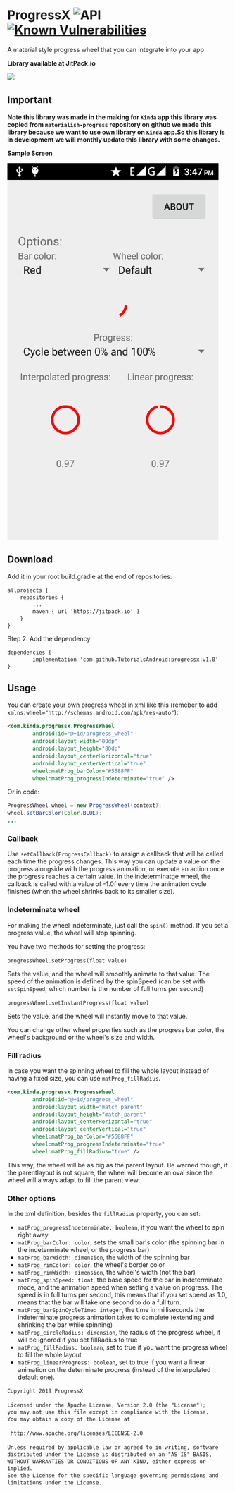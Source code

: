 # ProgressX ![API](https://img.shields.io/badge/API-15%2B-brightgreen.svg?style=flat) [![Known Vulnerabilities](https://snyk.io/test/github/TutorialsAndroid/progressx/badge.svg?targetFile=library%2Fbuild.gradle)](https://snyk.io/test/github/TutorialsAndroid/progressx?targetFile=library%2Fbuild.gradle)

A material style progress wheel that you can integrate into your app

**Library available at JitPack.io**

[![](https://jitpack.io/v/TutorialsAndroid/progressx.svg)](https://jitpack.io/#TutorialsAndroid/progressx)

## Important

**Note this library was made in the making for `Kinda` app this library was copied from `materialish-progress` repository on github we made this library because we want to use own library on `Kinda` app.So this library is in development we will monthly
update this library with some changes.**

**Sample Screen**

![](https://github.com/TutorialsAndroid/progressx/blob/master/art/device-2019-03-23-154713.png)

## Download

Add it in your root build.gradle at the end of repositories:

	allprojects {
		repositories {
			...
			maven { url 'https://jitpack.io' }
		}
	}

Step 2. Add the dependency

	dependencies {
	        implementation 'com.github.TutorialsAndroid:progressx:v1.0'
	}

## Usage

You can create your own progress wheel in xml like this (remeber to add ```xmlns:wheel="http://schemas.android.com/apk/res-auto"```):

```xml
<com.kinda.progressx.ProgressWheel
        android:id="@+id/progress_wheel"
        android:layout_width="80dp"
        android:layout_height="80dp"
        android:layout_centerHorizontal="true"
        android:layout_centerVertical="true"
        wheel:matProg_barColor="#5588FF"
        wheel:matProg_progressIndeterminate="true" />
```

Or in code:

```Java
ProgressWheel wheel = new ProgressWheel(context);
wheel.setBarColor(Color.BLUE);
...

```

### Callback

Use ```setCallback(ProgressCallback)``` to assign a callback that will be called each time the progress changes. This way you can update a value on the progress alongside with the progress animation, or execute an action once the progress reaches a certain value. in the indeterminatge wheel, the callback is called with a value of -1.0f every time the animation cycle finishes (when the wheel shrinks back to its smaller size).

### Indeterminate wheel

For making the wheel indeterminate, just call the ```spin()``` method. If you set a progress value, the wheel will stop spinning.

You have two methods for setting the progress:

```progressWheel.setProgress(float value)```

Sets the value, and the wheel will smoothly animate to that value. The speed of the animation is defined by the spinSpeed (can be set with ```setSpinSpeed```, which number is the number of full turns per second)

```progressWheel.setInstantProgress(float value)```

Sets the value, and the wheel will instantly move to that value.

You can change other wheel properties such as the progress bar color, the wheel's background or the wheel's size and width.

### Fill radius

In case you want the spinning wheel to fill the whole layout instead of having a fixed size, you can use ```matProg_fillRadius```.

```xml
<com.kinda.progressx.ProgressWheel
        android:id="@+id/progress_wheel"
        android:layout_width="match_parent"
        android:layout_height="match_parent"
        android:layout_centerHorizontal="true"
        android:layout_centerVertical="true"
        wheel:matProg_barColor="#5588FF"
        wheel:matProg_progressIndeterminate="true"
        wheel:matProg_fillRadius="true" />
```

This way, the wheel will be as big as the parent layout. Be warned though, if the parentlayout is not square, the wheel will become an oval since the wheel will always adapt to fill the parent view.

### Other options

In the xml definition, besides the ```fillRadius``` property, you can set:

* `matProg_progressIndeterminate: boolean`, if you want the wheel to spin right away.
* `matProg_barColor: color`, sets the small bar's color (the spinning bar in the indeterminate wheel, or the progress bar)
* `matProg_barWidth: dimension`, the width of the spinning bar
* `matProg_rimColor: color`, the wheel's border color
* `matProg_rimWidth: dimension`, the wheel's width (not the bar)
* `matProg_spinSpeed: float`, the base speed for the bar in indeterminate mode, and the animation speed when setting a value on progress. The speed is in full turns per second, this means that if you set speed as 1.0, means that the bar will take one second to do a full turn.
* `matProg_barSpinCycleTime: integer`, the time in milliseconds the indeterminate progress animation takes to complete (extending and shrinking the bar while spinning)
* `matProg_circleRadius: dimension`, the radius of the progress wheel, it will be ignored if you set fillRadius to true
* `matProg_fillRadius: boolean`, set to true if you want the progress wheel to fill the whole layout
* `matProg_linearProgress: boolean`, set to true if you want a linear animation on the determinate progress (instead of the interpolated default one).

```
Copyright 2019 ProgressX

Licensed under the Apache License, Version 2.0 (the "License");
you may not use this file except in compliance with the License.
You may obtain a copy of the License at

 http://www.apache.org/licenses/LICENSE-2.0

Unless required by applicable law or agreed to in writing, software
distributed under the License is distributed on an "AS IS" BASIS,
WITHOUT WARRANTIES OR CONDITIONS OF ANY KIND, either express or implied.
See the License for the specific language governing permissions and
limitations under the License.

